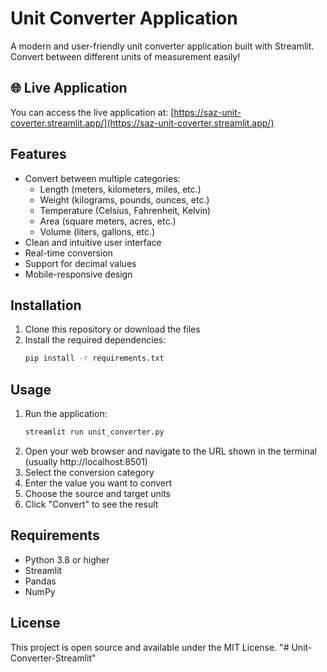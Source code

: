 # Unit Converter Application

A modern and user-friendly unit converter application built with Streamlit. Convert between different units of measurement easily!

## 🌐 Live Application
You can access the live application at: [https://saz-unit-coverter.streamlit.app/](https://saz-unit-coverter.streamlit.app/)

## Features

- Convert between multiple categories:
  - Length (meters, kilometers, miles, etc.)
  - Weight (kilograms, pounds, ounces, etc.)
  - Temperature (Celsius, Fahrenheit, Kelvin)
  - Area (square meters, acres, etc.)
  - Volume (liters, gallons, etc.)
- Clean and intuitive user interface
- Real-time conversion
- Support for decimal values
- Mobile-responsive design

## Installation

1. Clone this repository or download the files
2. Install the required dependencies:
   ```bash
   pip install -r requirements.txt
   ```

## Usage

1. Run the application:
   ```bash
   streamlit run unit_converter.py
   ```
2. Open your web browser and navigate to the URL shown in the terminal (usually http://localhost:8501)
3. Select the conversion category
4. Enter the value you want to convert
5. Choose the source and target units
6. Click "Convert" to see the result

## Requirements

- Python 3.8 or higher
- Streamlit
- Pandas
- NumPy

## License

This project is open source and available under the MIT License. "# Unit-Converter-Streamlit" 
